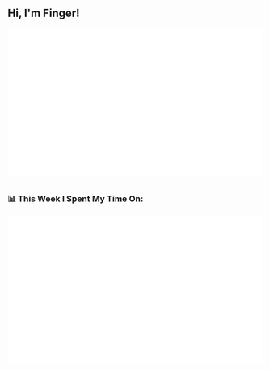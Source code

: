 <h2> Hi, I'm Finger!</h2>

<img align="right" src="https://raw.githubusercontent.com/spianmo/github-stats/master/generated/overview.svg#gh-light-mode-only">

<!-- <img align="right" height="160em" src="https://github-readme-stats-eight-theta.vercel.app/api/top-langs/?username=spianmo&layout=compact&langs_count=8&theme=algolia"/>	 -->
	
```go
package main

type Me struct {
	Name   string
	Job    string
	Code   string
	Skills string
}

func main() {
	me := &Me{
		Name:   "Finger",
		Job:    "Client-side Engineer",
		Code:   "Java and C++ and Others",
		Skills: "Android Security NLP ^o^",
	}
	_ = me
}
```


<h3>📊 This Week I Spent My Time On:</h3>
<img align='right' src="https://raw.githubusercontent.com/spianmo/github-stats/master/generated/languages.svg#gh-light-mode-only">

<!--START_SECTION:waka-->

```text
Java                   39 hrs 29 mins  ███████████████████████░░   91.45 %
Properties             44 mins         ▒░░░░░░░░░░░░░░░░░░░░░░░░   01.71 %
Gradle                 42 mins         ▒░░░░░░░░░░░░░░░░░░░░░░░░   01.66 %
XML                    32 mins         ▒░░░░░░░░░░░░░░░░░░░░░░░░   01.25 %
Groovy                 30 mins         ▒░░░░░░░░░░░░░░░░░░░░░░░░   01.18 %
Kotlin                 16 mins         ░░░░░░░░░░░░░░░░░░░░░░░░░   00.64 %
```

<!--END_SECTION:waka-->
